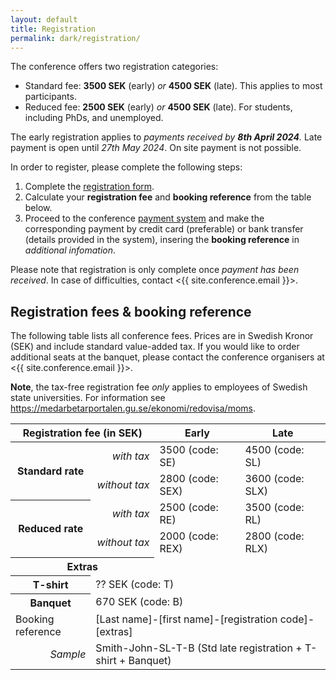 ```yaml
---
layout: default
title: Registration
permalink: dark/registration/
---
```


The conference offers two registration categories:

- Standard fee: **3500 SEK** (early) _or_ **4500 SEK** (late). This applies to most participants.
- Reduced fee: **2500 SEK** (early) _or_ **4500 SEK** (late). For students, including PhDs, and unemployed.

The early registration applies to _payments received by **8th April 2024**._ Late payment is open until *27th May 2024*. On site payment is not possible.

In order to register, please complete the following steps:

1. Complete the [registration form](https://forms.office.com/e/w235b0yAF2).
2. Calculate your **registration fee** and **booking reference** from the table below.
3. Proceed to the conference [payment system](https://pengu.it.gu.se/PayEN/Store/38) and make the corresponding payment by credit card (preferable) or bank transfer (details provided in the system), insering the **booking reference** in _additional infomation_.

Please note that registration is only complete once _payment has been received_. In case of difficulties, contact <{{ site.conference.email }}>.

## Registration fees & booking reference

The following table lists all conference fees. Prices are in Swedish Kronor (SEK) and include standard value-added tax.
If you would like to order additional seats at the banquet, please contact the conference organisers at <{{ site.conference.email }}>.

**Note**, the tax-free registration fee _only_ applies to employees of Swedish state universities. For information see <https://medarbetarportalen.gu.se/ekonomi/redovisa/moms>.

<style>
    table {
        margin-left:auto;
        margin-right:auto;
        /* width:400px */
        /* border-spacing: 4px; */
        margin-bottom: 10px
    }

    th {
        text-align: center;
        padding: 4px;
        padding-right: 8px;
        padding-left: 8px;
    }

    /* tbody > tr > th {
        padding: 2px;
        text-align: left;
    } */


    td {
        padding-left: 8px;
        padding-right: 8px;
        /* width:60px; */
        text-align: left;
    }

    .subhead {
    /* width: 120px; */
    text-align: right;
    font-style: italic;
    font-weight: normal;
    /* padding-left: 10px; */
    }
</style>

<table>
    <thead>
    <tr>
        <th colspan="2">Registration fee (in SEK)</th>
        <th>Early</th>
        <th>Late</th>
    </tr>
    </thead>
    <tbody>
    <tr>
        <th rowspan="2">Standard rate</th>
        <td class="subhead">with tax</td>
        <td>3500 (code: SE)</td>
        <td>4500 (code: SL)</td>
    </tr>
    <tr>
        <td class="subhead">without tax</td>
        <td>2800 (code: SEX)</td>
        <td>3600 (code: SLX)</td>
    </tr>
    <tr>
        <th rowspan="2">Reduced rate</th>
        <td class="subhead">with tax</td>
        <td>2500 (code: RE)</td>
        <td>3500 (code: RL)</td>
    </tr>
    <tr>
        <td class="subhead">without tax</td>
        <td>2000 (code: REX)</td>
        <td>2800 (code: RLX)</td>
    </tr>
    <tr>
        <th colspan="2">Extras</th>
    </tr>
    <tr>
        <th colspan="1">T-shirt</th>
        <td colspan="3">?? SEK (code: T)</td>
    </tr>
    <tr>
        <th colspan="1">Banquet</th>
        <td colspan="3">670 SEK (code: B)</td>
    </tr>
    <tr>
        <td>Booking reference</td>
        <td colspan="3">[Last name]-[first name]-[registration code]-[extras]</td>
    </tr>
    <tr>
        <td class="subhead">Sample</td>
        <td colspan="3">Smith-John-SL-T-B (Std late registration + T-shirt + Banquet)</td>
    </tr>
    </tbody>
</table>